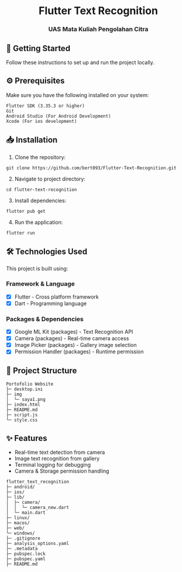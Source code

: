 <div align="center">
<h1>Flutter Text Recognition</h4>
<h3>UAS Mata Kuliah Pengolahan Citra</h3>
</div>

## 🚀 Getting Started

Follow these instructions to set up and run the project locally.

## ⚙️ Prerequisites

Make sure you have the following installed on your system:
```
Flutter SDK (3.35.3 or higher)
Git
Android Studio (For Android Development)
Xcode (For ios development)
```

## 📥 Installation

1. Clone the repository:

```
git clone https://github.com/bert093/Flutter-Text-Recognition.git
```

2. Navigate to project directory:

```
cd flutter-text-recognition
```

3. Install dependencies:

```
flutter pub get
```

4. Run the application:

```
flutter run
```

## 🛠️ Technologies Used

This project is built using:

### Framework & Language
- [x] Flutter - Cross platform framework
- [x] Dart - Programming language

### Packages & Dependencies
- [x] Google ML Kit (packages) - Text Recognition API
- [x] Camera (packages) - Real-time camera access
- [x] Image Picker (packages) - Gallery image selection
- [x] Permission Handler (packages) - Runtime permission

## 📁 Project Structure

```
Portofolio Website
├─ desktop.ini
├─ img
│  └─ saya1.png
├─ index.html
├─ README.md
├─ script.js
└─ style.css

```

## ✨ Features

- Real-time text detection from camera
- Image text recognition from gallery
- Terminal logging for debugging
- Camera & Storage permission handling

```
flutter_text_recognition
├─ android/
├─ ios/
├─ lib/
│  ├─ camera/
│  │  └─ camera_new.dart
│  └─ main.dart
├─ linux/
├─ macos/
├─ web/
└─ windows/
├─ .gitignore
├─ analysis_options.yaml
├─ .metadata
├─ pubspec.lock
├─ pubspec.yaml
├─ README.md
```